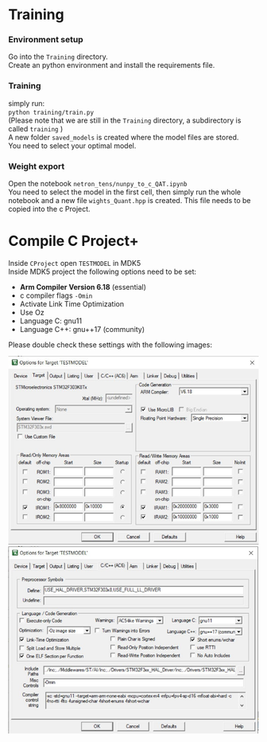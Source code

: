 # Training
### Environment setup
Go into the `Training` directory.  
Create an python environment and install the requirements file.

### Training
simply run:  
`python training/train.py`  
(Please note that we are still in the `Training` directory, a subdirectory is called `training` )  
A new folder `saved_models` is created where the model files are stored.  
You need to select your optimal model.

### Weight export
Open the notebook `netron_tens/nunpy_to_c_QAT.ipynb`  
You need to select the model in the first cell, then simply run the whole notebook and a new file `wights_Quant.hpp` is created. This file needs to be copied into the c Project.

# Compile C Project+
Inside `CProject` open `TESTMODEL` in MDK5  
Inside MDK5 project the following options need to be set:
* **Arm Compiler Version 6.18** (essential)
* c compiler flags `-Omin`
* Activate Link Time Optimization
* Use Oz
* Language C: gnu11
* Language C++: gnu++17 (community)

Please double check these settings with the following images:

![Settings A](./images/photo_5836991556517740854_x.jpg)
![Settings B](./images/12684041-9de3-4229-b567-f84e887973c6.jpeg)

